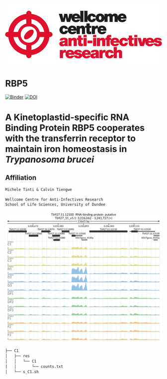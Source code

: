 ![title](static/wcar.png)
# RBP5

[![Binder](https://mybinder.org/badge_logo.svg)](https://mybinder.org/v2/gh/mtinti/calvin_tfr/HEAD?filepath=FiguresPaper.ipynb)
[![DOI](https://zenodo.org/badge/285675864.svg)](https://zenodo.org/badge/latestdoi/285675864)


# A Kinetoplastid-specific RNA Binding Protein RBP5 cooperates with the transferrin receptor to maintain iron homeostasis in *Trypanosoma brucei*

## Affiliation
    Michele Tinti & Calvin Tiengwe

    Wellcome Centre for Anti-Infectives Research
    School of Life Sciences, University of Dundee
    
![title](Figures/Tb927.11.12100_paperFig.png)

```bash
├── C1
│   ├── res
│   │   └── C1
│   │       └── counts.txt
│   └── s_C1.sh
```
